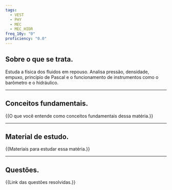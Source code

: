 ```yaml
---
tags:
  - VEST
  - PHY
  - MEC
  - MEC_HIDR
freq_10y: "0"
proficiency: "0.0"
---
```

## Sobre o que se trata.

Estuda a física dos fluidos em repouso. Analisa pressão, densidade, empuxo, princípio de Pascal e o funcionamento de instrumentos como o barômetro e o hidráulico.

--- 
## Conceitos fundamentais.

{{O que você entende como conceitos fundamentais dessa matéria.}}

---
## Material de estudo.

{{Materiais para estudar essa matéria.}}

--- 
## Questões.

{{Link das questões resolvidas.}}